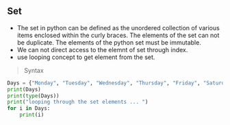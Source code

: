 ## Set
- The set in python can be defined as the unordered collection of various items enclosed within the curly braces. The elements of the set can not be duplicate. The elements of the python set must be immutable.
- We can not direct access to the elemnt of set through index.
- use looping concept to get element from the set.

> Syntax

```python
Days = {"Monday", "Tuesday", "Wednesday", "Thursday", "Friday", "Saturday", "Sunday"}  
print(Days)  
print(type(Days))  
print("looping through the set elements ... ")  
for i in Days:  
    print(i)  


```
